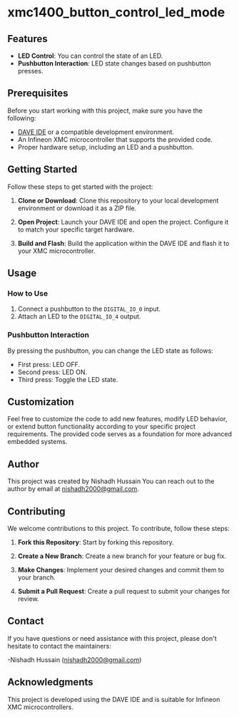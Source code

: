 # xmc1400_button_control_led_mode


## Features

- **LED Control**: You can control the state of an LED.
- **Pushbutton Interaction**: LED state changes based on pushbutton presses.

## Prerequisites

Before you start working with this project, make sure you have the following:

- [DAVE IDE](https://www.infineon.com/dave) or a compatible development environment.
- An Infineon XMC microcontroller that supports the provided code.
- Proper hardware setup, including an LED and a pushbutton.

## Getting Started

Follow these steps to get started with the project:

1. **Clone or Download**: Clone this repository to your local development environment or download it as a ZIP file.

2. **Open Project**: Launch your DAVE IDE and open the project. Configure it to match your specific target hardware.

3. **Build and Flash**: Build the application within the DAVE IDE and flash it to your XMC microcontroller.

## Usage

### How to Use

1. Connect a pushbutton to the `DIGITAL_IO_0` input.
2. Attach an LED to the `DIGITAL_IO_4` output.

### Pushbutton Interaction

By pressing the pushbutton, you can change the LED state as follows:

- First press: LED OFF.
- Second press: LED ON.
- Third press: Toggle the LED state.

## Customization

Feel free to customize the code to add new features, modify LED behavior, or extend button functionality according to your specific project requirements. The provided code serves as a foundation for more advanced embedded systems.


## Author

This project was created by Nishadh Hussain  You can reach out to the author by email at nishadh2000@gmail.com.

## Contributing

We welcome contributions to this project. To contribute, follow these steps:

1. **Fork this Repository**: Start by forking this repository.

2. **Create a New Branch**: Create a new branch for your feature or bug fix.

3. **Make Changes**: Implement your desired changes and commit them to your branch.

4. **Submit a Pull Request**: Create a pull request to submit your changes for review.

## Contact

If you have questions or need assistance with this project, please don't hesitate to contact the maintainers:

-Nishadh Hussain (nishadh2000@gmail.com)

## Acknowledgments

This project is developed using the DAVE IDE and is suitable for Infineon XMC microcontrollers.

